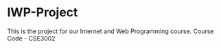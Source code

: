 # IWP-Project
This is the project for our Internet and Web Programming course. Course Code - CSE3002
